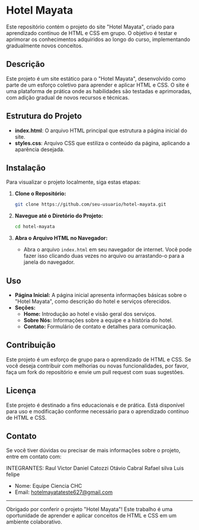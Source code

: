 # Hotel Mayata

Este repositório contém o projeto do site "Hotel Mayata", criado para aprendizado contínuo de HTML e CSS em grupo. O objetivo é testar e aprimorar os conhecimentos adquiridos ao longo do curso, implementando gradualmente novos conceitos.

## Descrição

Este projeto é um site estático para o "Hotel Mayata", desenvolvido como parte de um esforço coletivo para aprender e aplicar HTML e CSS. O site é uma plataforma de prática onde as habilidades são testadas e aprimoradas, com adição gradual de novos recursos e técnicas.

## Estrutura do Projeto

- **index.html**: O arquivo HTML principal que estrutura a página inicial do site.
- **styles.css**: Arquivo CSS que estiliza o conteúdo da página, aplicando a aparência desejada.

## Instalação

Para visualizar o projeto localmente, siga estas etapas:

1. **Clone o Repositório:**
    ```bash
    git clone https://github.com/seu-usuario/hotel-mayata.git
    ```

2. **Navegue até o Diretório do Projeto:**
    ```bash
    cd hotel-mayata
    ```

3. **Abra o Arquivo HTML no Navegador:**
    - Abra o arquivo `index.html` em seu navegador de internet. Você pode fazer isso clicando duas vezes no arquivo ou arrastando-o para a janela do navegador.

## Uso

- **Página Inicial:** A página inicial apresenta informações básicas sobre o "Hotel Mayata", como descrição do hotel e serviços oferecidos.
- **Seções:**
  - **Home:** Introdução ao hotel e visão geral dos serviços.
  - **Sobre Nós:** Informações sobre a equipe e a história do hotel.
  - **Contato:** Formulário de contato e detalhes para comunicação.

## Contribuição

Este projeto é um esforço de grupo para o aprendizado de HTML e CSS. Se você deseja contribuir com melhorias ou novas funcionalidades, por favor, faça um fork do repositório e envie um pull request com suas sugestões.

## Licença

Este projeto é destinado a fins educacionais e de prática. Está disponível para uso e modificação conforme necessário para o aprendizado contínuo de HTML e CSS.

## Contato

Se você tiver dúvidas ou precisar de mais informações sobre o projeto, entre em contato com:

INTEGRANTES: 
Raul Victor
Daniel Catozzi
Otávio Cabral
Rafael silva
Luis felipe 


- Nome: Equipe Ciencia CHC
- Email: hotelmayatateste627@gmail.com

---

Obrigado por conferir o projeto "Hotel Mayata"! Este trabalho é uma oportunidade de aprender e aplicar conceitos de HTML e CSS em um ambiente colaborativo.

